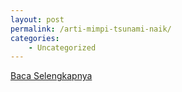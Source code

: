 ```yaml
---
layout: post
permalink: /arti-mimpi-tsunami-naik/
categories:
    - Uncategorized
---
```


[Baca Selengkapnya](/04)